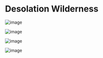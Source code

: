 # Desolation Wilderness

![image](https://user-images.githubusercontent.com/10063921/132934352-97bb1c98-3245-41ea-872c-450862498f90.png)

![image](https://user-images.githubusercontent.com/10063921/132934364-9571ec78-bfd7-4982-998b-174fbf2b21b7.png)

![image](https://user-images.githubusercontent.com/10063921/132934382-040b8f05-ca9a-4ee9-ba0b-01c89854c3f1.png)

![image](https://user-images.githubusercontent.com/10063921/132934388-4e2b1ac6-b15e-49bb-8335-c7369087888b.png)
